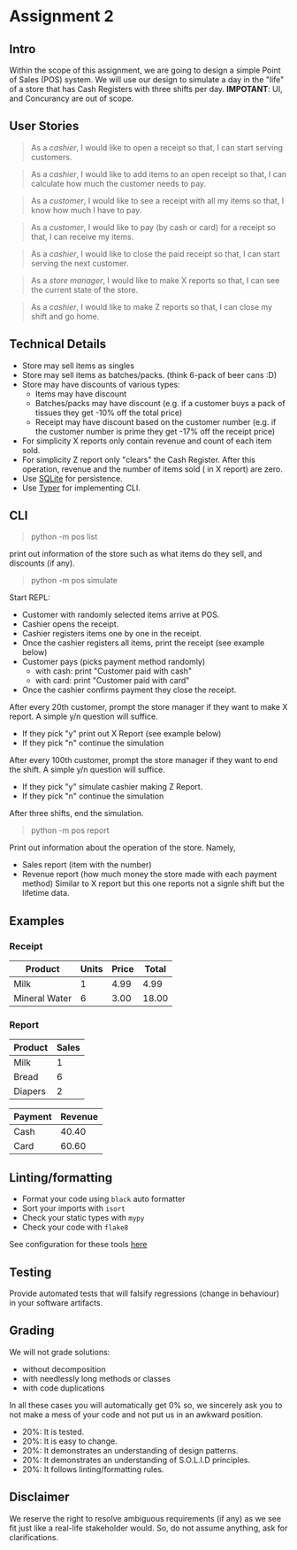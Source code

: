 # Assignment 2

## Intro

Within the scope of this assignment, we are going to design a simple Point of Sales (POS) system. We will use our design
to simulate a day in the "life" of a store that has Cash Registers with three shifts per day. **IMPOTANT**: UI, and
Concurancy are out of scope.

## User Stories

> As a *cashier*, I would like to open a receipt so that, I can start serving customers.

> As a *cashier*, I would like to add items to an open receipt so that, I can calculate how much the customer needs to
> pay.

> As a *customer*, I would like to see a receipt with all my items so that, I know how much I have to pay.

> As a *customer*, I would like to pay (by cash or card) for a receipt so that, I can receive my items.

> As a *cashier*, I would like to close the paid receipt so that, I can start serving the next customer.

> As a *store manager*, I would like to make X reports so that, I can see the current state of the store.

> As a *cashier*, I would like to make Z reports so that, I can close my shift and go home.

## Technical Details

- Store may sell items as singles
- Store may sell items as batches/packs. (think 6-pack of beer cans :D)
- Store may have discounts of various types:
    * Items may have discount
    * Batches/packs may have discount (e.g. if a customer buys a pack of tissues they get -10% off the total price)
    * Receipt may have discount based on the customer number (e.g. if the customer number is prime they get -17% off the
      receipt price)
- For simplicity X reports only contain revenue and count of each item sold.
- For simplicity Z report only "clears" the Cash Register. After this operation, revenue and the number of items sold (
  in X report) are zero.
- Use [SQLite](https://docs.python.org/3/library/sqlite3.html) for persistence.
- Use [Typer](https://typer.tiangolo.com/) for implementing CLI.

## CLI

> python -m pos list

print out information of the store such as what items do they sell, and discounts (if any).

> python -m pos simulate

Start REPL:

- Customer with randomly selected items arrive at POS.
- Cashier opens the receipt.
- Cashier registers items one by one in the receipt.
- Once the cashier registers all items, print the receipt (see example below)
- Customer pays (picks payment method randomly)
    * with cash: print "Customer paid with cash"
    * with card: print "Customer paid with card"
- Once the cashier confirms payment they close the receipt.

After every 20th customer, prompt the store manager if they want to make X report. A simple y/n question will suffice.

* If they pick "y" print out X Report (see example below)
* If they pick "n" continue the simulation

After every 100th customer, prompt the store manager if they want to end the shift. A simple y/n question will suffice.

* If they pick "y" simulate cashier making Z Report.
* If they pick "n" continue the simulation

After three shifts, end the simulation.

> python -m pos report

Print out information about the operation of the store. Namely,

- Sales report (item with the number)
- Revenue report (how much money the store made with each payment method)
  Similar to X report but this one reports not a signle shift but the lifetime data.

## Examples

### Receipt

 Product       | Units | Price | Total |
---------------|-------|-------|-------|
 Milk          | 1     | 4.99  | 4.99  |
 Mineral Water | 6     | 3.00  | 18.00 |

### Report

 Product | Sales |
---------|-------|
 Milk    | 1     |
 Bread   | 6     |
 Diapers | 2     |

 Payment | Revenue |
---------|---------|
 Cash    | 40.40   |
 Card    | 60.60   |

## Linting/formatting

- Format your code using `black` auto formatter
- Sort your imports with `isort`
- Check your static types with `mypy`
- Check your code with `flake8`

See configuration for these
tools [here](https://raw.githubusercontent.com/MadViper/nand2tetris-starter-py/main/setup.cfg)

## Testing

Provide automated tests that will falsify regressions (change in behaviour) in your software artifacts.

## Grading

We will not grade solutions:

- without decomposition
- with needlessly long methods or classes
- with code duplications

In all these cases you will automatically get 0% so, we sincerely ask you to
not make a mess of your code and not put us in an awkward position.

- 20%: It is tested.
- 20%: It is easy to change.
- 20%: It demonstrates an understanding of design patterns.
- 20%: It demonstrates an understanding of S.O.L.I.D principles.
- 20%: It follows linting/formatting rules.

## Disclaimer

We reserve the right to resolve ambiguous requirements (if any) as we see fit just like a real-life stakeholder would.
So, do not assume anything, ask for clarifications.